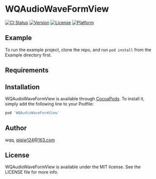 # WQAudioWaveFormView

[![CI Status](https://img.shields.io/travis/01810452/WQAudioWaveFormView.svg?style=flat)](https://travis-ci.org/01810452/WQAudioWaveFormView)
[![Version](https://img.shields.io/cocoapods/v/WQAudioWaveFormView.svg?style=flat)](https://cocoapods.org/pods/WQAudioWaveFormView)
[![License](https://img.shields.io/cocoapods/l/WQAudioWaveFormView.svg?style=flat)](https://cocoapods.org/pods/WQAudioWaveFormView)
[![Platform](https://img.shields.io/cocoapods/p/WQAudioWaveFormView.svg?style=flat)](https://cocoapods.org/pods/WQAudioWaveFormView)

## Example

To run the example project, clone the repo, and run `pod install` from the Example directory first.

## Requirements

## Installation

WQAudioWaveFormView is available through [CocoaPods](https://cocoapods.org). To install
it, simply add the following line to your Podfile:

```ruby
pod 'WQAudioWaveFormView'
```

## Author

wqq, qiqiw124@163.com

## License

WQAudioWaveFormView is available under the MIT license. See the LICENSE file for more info.
